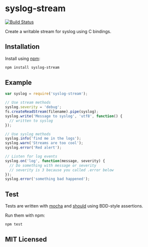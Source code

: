 # syslog-stream

[![Build Status](https://secure.travis-ci.org/bloodhound/syslog-stream.png)](http://travis-ci.org/bloodhound/syslog-stream)

Create a writable stream for syslog using C bindings.

## Installation

Install using [npm](https://npmjs.org/):

```sh
npm install syslog-stream
```

## Example

```javascript
var syslog = require('syslog-stream');

// Use stream methods
syslog.severity = 'debug';
fs.createReadStream(filename).pipe(syslog);
syslog.write('Message to syslog', 'utf8', function() {
  // written to syslog
});

// Use syslog methods
syslog.info('find me in the logs');
syslog.warn('Streams are too cool');
syslog.error('Red alert');

// Listen for log events
syslog.on('log', function(message, severity) {
  // Do something with message or severity
  // severity is 3 because you called .error below
});
syslog.error('something bad happened');
```

## Test

Tests are written with [mocha](https://github.com/visionmedia/mocha/) and
[should](https://github.com/visionmedia/should.js) using BDD-style assertions.

Run them with npm:

```sh
npm test
```

## MIT Licensed
